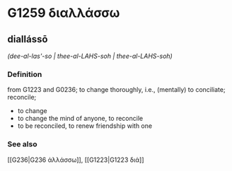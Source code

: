 # G1259 διαλλάσσω

## diallássō

_(dee-al-las'-so | thee-al-LAHS-soh | thee-al-LAHS-soh)_

### Definition

from G1223 and G0236; to change thoroughly, i.e., (mentally) to conciliate; reconcile; 

- to change
- to change the mind of anyone, to reconcile
- to be reconciled, to renew friendship with one

### See also

[[G236|G236 ἀλλάσσω]], [[G1223|G1223 διά]]
